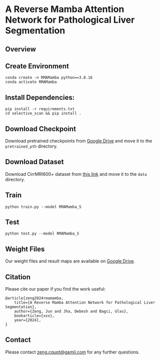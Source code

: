 # A Reverse Mamba Attention Network for Pathological Liver Segmentation

## Overview

## Create Environment
```
conda create -n RMAMamba python==3.8.16
conda activate RMAMamba
```

## Install Dependencies:
```    
pip install -r requirements.txt
cd selective_scan && pip install .
```

## Download Checkpoint 
Download pretrained checkpoints from [Google Drive](https://drive.google.com/file/d/1fsGNq_0ZwHtjrPAuAen2iIkPaRW9ppx4/view?usp=sharing) and move it to the `pretrained_pth` directory.

## Download Dataset
Download CirrMRI600+ dataset from [this link](https://osf.io/cuk24/) and move it to the `data` directory.

## Train
```
python train.py --model RMAMamba_S
```

## Test
```
python test.py --model RMAMamba_S
```

## Weight Files 
Our weight files and result maps are available on [Google Drive](https://drive.google.com/file/d/1rQw6EE2zUTstVxhXPk8FGLb3kFTHdDd2/view?usp=drive_link).


## Citation
Please cite our paper if you find the work useful:
```
@article{zeng2024rmamamba,
    title={A Reverse Mamba Attention Network for Pathological Liver Segmentation},
    author={Zeng, Jun and Jha, Debesh and Bagci, Ulas},
    bookarticle={xxx},
    year={2024},
}
```

## Contact

Please contact zeng.cqupt@gamil.com for any further questions.
